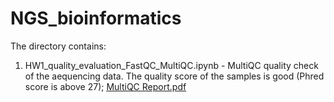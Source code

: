# NGS_bioinformatics

The directory contains:
1. HW1_quality_evaluation_FastQC_MultiQC.ipynb - MultiQC quality check of the aequencing data. The quality score of the samples is good (Phred score is above 27); [MultiQC Report.pdf](https://github.com/eentartetekunst/NGS_bioinformatics/files/9946324/MultiQC.Report.pdf)

